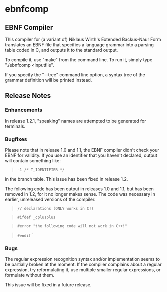 # ebnfcomp

## EBNF Compiler

This compiler for (a variant of) Niklaus Wirth's Extended Backus-Naur Form translates an EBNF file that specifies a 
language grammar into a parsing table coded in C, and outputs it to the standard output.

To compile it, use "make" from the command line. To run it, simply type "./ebnfcomp <inputfile".

If you specify the "--tree" command line option, a syntax tree of the grammar definition will be printed instead.

## Release Notes

### Enhancements

In release 1.2.1, "speaking" names are attempted to be generated for terminals. 

### Bugfixes

Please note that in release 1.0 and 1.1, the EBNF compiler didn't check your EBNF for validity. If you use an identifier that you haven't declared, output will contain something like:
  
> `-1 /* T_IDENTIFIER */`

in the branch table. This issue has been fixed in release 1.2.

The following code has been output in releases 1.0 and 1.1, but has been removed in 1.2, for it no longer makes sense. The code was necessary in earlier, unreleased versions of the compiler.

> `// declarations (ONLY works in C!)`

> `#ifdef _cplusplus`

> `#error "the following code will not work in C++!"`

> `#endif`
`
### Bugs

The regular expression recognition syntax and/or implementation seems to be partially broken at the moment. If the compiler complains about a regular expression, try reformulating it, use multiple smaller regular expressions, or formulate without them.

This issue will be fixed in a future release.

